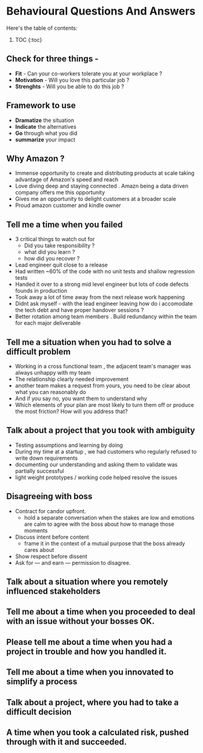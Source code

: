 # Behavioural Questions And Answers

Here's the table of contents:

1. TOC
{:toc}

## Check for three things -
- **Fit** - Can your co-workers tolerate you at your workplace ?
- **Motivation** - Will you love this particular job ?
- **Strenghts** - Will you be able to do this job ?

## Framework to use 
- **Dramatize** the situation 
- **Indicate** the alternatives
- **Go** through what you did 
- **summarize** your impact 

## Why Amazon ?
- Immense opportunity to create and distributing products at scale taking advantage of Amazon's speed and reach
- Love diving deep and staying connected . Amazn being a data driven company offers me this opportunity
- Gives me an opportunity to delight customers at a broader scale
- Proud amazon customer and kindle owner

## Tell me a time when you failed 
- 3 critical things to watch out for 
  - Did you take responsibility ?
  - what did you learn ?
  - how did you recover ?
 - Lead engineer quit close to a release 
 - Had written ~60% of the code with no unit tests and shallow regression tests 
 - Handed it over to a strong mid level engineer but lots of code defects founds in production 
 - Took away a lot of time away from the next release work happening 
 - Didnt ask myself - with the lead engineer leaving how do i accomodate the tech debt and have proper handover sessions ?
 - Better rotation among team members . Build redundancy within the team for each major deliverable 
 
## Tell me a situation when you had to solve a difficult problem 
 - Working in a cross functional team , the adjacent team's manager was always unhappy with my team 
 - The  relationship clearly needed improvement
 - another team makes a request from yours, you need to be clear about what you can reasonably do
 - And if you say no, you want them to understand why
 - Which elements of your plan are most likely to turn them off or produce the most friction? How will you address that?
 
## Talk about a project that you took with ambiguity 
 - Testing assumptions and learning by doing 
 - During my time at a startup , we had customers who regularly refused to write down requirements 
 - documenting our understanding and asking them to validate was partially successful 
 - light weight prototypes / working code helped resolve the issues 
 
 ## Disagreeing with boss 
  - Contract for candor upfront.
    - hold a separate conversation when the stakes are low and emotions are calm to agree with the boss about how to manage those moments 
  - Discuss intent before content 
    -  frame it in the context of a mutual purpose that the boss already cares about
  - Show respect before dissent
  - Ask for — and earn — permission to disagree.

## Talk about a situation where you remotely influenced stakeholders
## Tell me about a time when you proceeded to deal with an issue without your bosses OK.
## Please tell me about a time when you had a project in trouble and how you handled it.
## Tell me about a time when you innovated to simplify a process
## Talk about a project, where you had to take a difficult decision
## A time when you took a calculated risk, pushed through with it and succeeded.
## 




